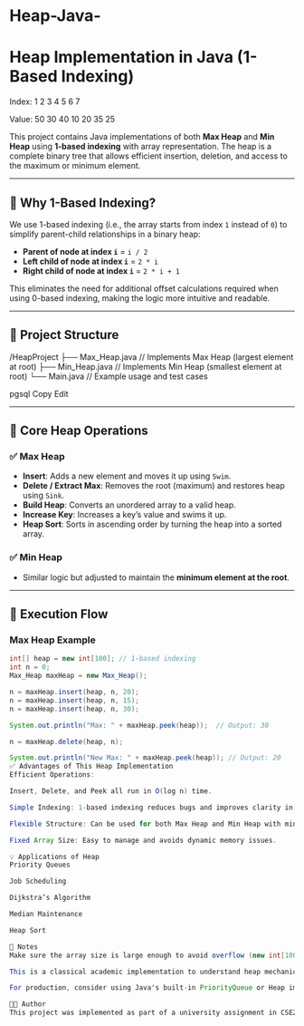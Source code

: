 # Heap-Java-
# Heap Implementation in Java (1-Based Indexing)

Index:      1     2     3     4     5     6     7

Value:     50    30    40    10    20    35    25

This project contains Java implementations of both **Max Heap** and **Min Heap** using **1-based indexing** with array representation. The heap is a complete binary tree that allows efficient insertion, deletion, and access to the maximum or minimum element.

---

## 📘 Why 1-Based Indexing?

We use 1-based indexing (i.e., the array starts from index `1` instead of `0`) to simplify parent-child relationships in a binary heap:

- **Parent of node at index `i`** = `i / 2`
- **Left child of node at index `i`** = `2 * i`
- **Right child of node at index `i`** = `2 * i + 1`

This eliminates the need for additional offset calculations required when using 0-based indexing, making the logic more intuitive and readable.

---

## 📂 Project Structure

/HeapProject
├── Max_Heap.java // Implements Max Heap (largest element at root)
├── Min_Heap.java // Implements Min Heap (smallest element at root)
└── Main.java // Example usage and test cases

pgsql
Copy
Edit

---

## 🔧 Core Heap Operations

### ✅ Max Heap
- **Insert**: Adds a new element and moves it up using `Swim`.
- **Delete / Extract Max**: Removes the root (maximum) and restores heap using `Sink`.
- **Build Heap**: Converts an unordered array to a valid heap.
- **Increase Key**: Increases a key’s value and swims it up.
- **Heap Sort**: Sorts in ascending order by turning the heap into a sorted array.

### ✅ Min Heap
- Similar logic but adjusted to maintain the **minimum element at the root**.

---

## 🚀 Execution Flow

### Max Heap Example

```java
int[] heap = new int[100]; // 1-based indexing
int n = 0;
Max_Heap maxHeap = new Max_Heap();

n = maxHeap.insert(heap, n, 20);
n = maxHeap.insert(heap, n, 15);
n = maxHeap.insert(heap, n, 30);

System.out.println("Max: " + maxHeap.peek(heap));  // Output: 30

n = maxHeap.delete(heap, n);

System.out.println("New Max: " + maxHeap.peek(heap)); // Output: 20
✅ Advantages of This Heap Implementation
Efficient Operations:

Insert, Delete, and Peek all run in O(log n) time.

Simple Indexing: 1-based indexing reduces bugs and improves clarity in parent/child calculation.

Flexible Structure: Can be used for both Max Heap and Min Heap with minor logic adjustments.

Fixed Array Size: Easy to manage and avoids dynamic memory issues.

💡 Applications of Heap
Priority Queues

Job Scheduling

Dijkstra’s Algorithm

Median Maintenance

Heap Sort

📌 Notes
Make sure the array size is large enough to avoid overflow (new int[100] for demo).

This is a classical academic implementation to understand heap mechanics.

For production, consider using Java's built-in PriorityQueue or Heap implementations with dynamic resizing.

👨‍💻 Author
This project was implemented as part of a university assignment in CSE220 - Data Structures, using Java with basic array structures and recursion. It is designed for educational purposes and a deeper understanding of heap internals.

